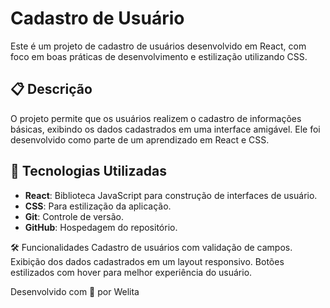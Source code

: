 # Cadastro de Usuário

Este é um projeto de cadastro de usuários desenvolvido em React, com foco em boas práticas de desenvolvimento e estilização utilizando CSS.

## 📋 Descrição

O projeto permite que os usuários realizem o cadastro de informações básicas, exibindo os dados cadastrados em uma interface amigável. Ele foi desenvolvido como parte de um aprendizado em React e CSS.

## 🚀 Tecnologias Utilizadas

- **React**: Biblioteca JavaScript para construção de interfaces de usuário.
- **CSS**: Para estilização da aplicação.
- **Git**: Controle de versão.
- **GitHub**: Hospedagem do repositório.


🛠️ Funcionalidades
Cadastro de usuários com validação de campos.
Exibição dos dados cadastrados em um layout responsivo.
Botões estilizados com hover para melhor experiência do usuário.

Desenvolvido com 💙 por Welita

